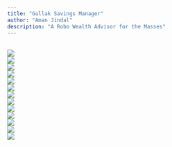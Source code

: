```yaml
---
title: "Gullak Savings Manager"
author: "Aman Jindal"
description: "A Robo Wealth Advisor for the Masses"
---
```



<br>
<img src='.//Gullak_Savings_Manager/Slide1.JPG'/>

<br>
<img src='.//Gullak_Savings_Manager/Slide2.JPG'/>

<br>
<img src='.//Gullak_Savings_Manager/Slide3.JPG'/>

<br>
<img src='.//Gullak_Savings_Manager/Slide4.jpg'/>

<br>
<img src='.//Gullak_Savings_Manager/Slide5.JPG'/>

<br>
<img src='.//Gullak_Savings_Manager/Slide6.JPG'/>

<br>
<img src='.//Gullak_Savings_Manager/Slide7.JPG'/>

<br>
<img src='.//Gullak_Savings_Manager/Slide8.JPG'/>

<br>
<img src='.//Gullak_Savings_Manager/Slide9.JPG'/>

<br>
<img src='.//Gullak_Savings_Manager/Slide10.JPG'/>

<br>
<img src='.//Gullak_Savings_Manager/Slide11.JPG'/>

<br>
<img src='.//Gullak_Savings_Manager/Slide12.JPG'/>

<br>
<img src='.//Gullak_Savings_Manager/Slide13.JPG'/>
